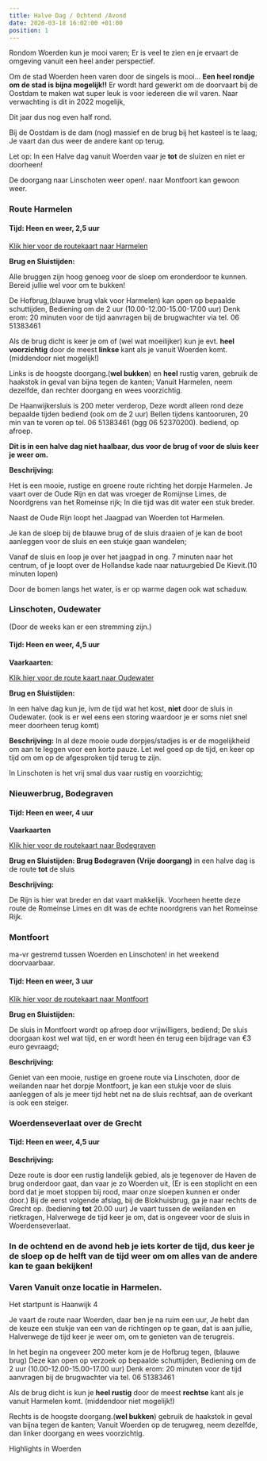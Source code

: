```yaml
---
title: Halve Dag / Ochtend /Avond
date: 2020-03-18 16:02:00 +01:00
position: 1
---
```


Rondom Woerden kun je mooi varen;  Er is veel te zien en je ervaart de omgeving vanuit een heel ander perspectief.

Om de stad Woerden heen varen door de singels is mooi...
**Een heel rondje om de stad is bijna mogelijk!!** 
Er wordt hard gewerkt om de doorvaart bij de Oostdam te maken wat super leuk is voor iedereen die wil varen.
Naar verwachting is dit in 2022 mogelijk,

Dit jaar dus nog even half rond.

Bij de Oostdam is de dam (nog) massief en de brug bij het kasteel is te laag; Je vaart dan dus weer de andere kant op terug.


Let op:  In een Halve dag vanuit Woerden vaar je **tot** de sluizen en niet er doorheen! 

De  doorgang naar Linschoten weer open!. 
naar Montfoort kan gewoon weer.

### Route Harmelen
#### Tijd: Heen en weer, 2,5 uur

[Klik hier voor de routekaart naar Harmelen](/uploads/route%20harmelen.pdf)

**Brug en Sluistijden:**

Alle bruggen zijn hoog genoeg voor de sloep om eronderdoor te kunnen. Bereid jullie wel voor om te bukken! 

De Hofbrug,(blauwe brug vlak voor Harmelen) kan open op bepaalde schuttijden, Bediening om de 2 uur (10.00-12.00-15.00-17.00 uur) 
Denk erom: 20 minuten voor de tijd aanvragen bij de brugwachter via tel. 06 51383461

Als de brug dicht is keer je om of (wel wat moeilijker) kun je evt. **heel voorzichtig** door de meest **linkse** kant als je vanuit Woerden komt. (middendoor niet mogelijk!)
 
Links is de hoogste doorgang.(**wel bukken**) en **heel** rustig varen, gebruik de haakstok in geval van bijna tegen de kanten; Vanuit Harmelen, neem dezelfde, dan rechter doorgang en wees voorzichtig. 

De Haanwijkersluis is 200 meter verderop, Deze wordt alleen rond deze bepaalde tijden bediend (ook om de 2 uur)  Bellen tijdens kantooruren, 20 min van te voren op tel. 06 51383461 (bgg 06 52370200). bediend, op afroep.

**Dit is in een halve dag niet haalbaar, dus voor de brug of voor de sluis keer je weer om.**

**Beschrijving:**

Het is een mooie, rustige en groene route richting het dorpje Harmelen. Je vaart over de Oude Rijn en dat was vroeger de Romijnse Limes, de Noordgrens van het Romeinse rijk; In die tijd was dit water een stuk breder.

Naast de Oude Rijn loopt het Jaagpad van Woerden tot Harmelen.

Je kan de sloep bij de blauwe brug of de sluis draaien of je kan de boot aanleggen voor de sluis en een stukje gaan wandelen;

Vanaf de sluis en loop je over het jaagpad in ong. 7 minuten naar het centrum, of je loopt over de Hollandse kade naar natuurgebied De Kievit.(10 minuten lopen)
[](https://www.dekievitharmelen.nl/)

Door de bomen langs het water, is er op warme dagen ook wat schaduw.


### Linschoten, Oudewater 

(Door de weeks kan er een stremming zijn.)

#### Tijd: Heen en weer, 4,5 uur

**Vaarkaarten:**

[Klik hier voor de route kaart naar Oudewater](/uploads/route%20Oudewater%20De%20Scheepsjongens.pdf)

**Brug en Sluistijden:**

In een halve dag kun je, ivm de tijd wat het kost, **niet** door de sluis in Oudewater. (ook is er wel eens een storing waardoor je er soms niet snel meer doorheen terug komt)


**Beschrijving:**
In al deze mooie oude dorpjes/stadjes is er de mogelijkheid om aan te leggen voor een korte pauze. Let wel goed op de tijd, en keer op tijd om om op de afgesproken tijd terug te zijn.

In Linschoten is het vrij smal dus vaar rustig en voorzichtig;

### Nieuwerbrug, Bodegraven
#### Tijd: Heen en weer, 4 uur

**Vaarkaarten**

[Klik hier voor de routekaart naar Bodegraven](/uploads/route-Bodegraven-De-Scheepsjongens.pdf)

**Brug en Sluistijden: Brug Bodegraven (Vrije doorgang)**
in een halve dag  is de route **tot** de sluis

**Beschrijving:**

De Rijn is hier wat breder en dat vaart makkelijk.
Voorheen heette deze route de Romeinse Limes en dit was de echte noordgrens van het Romeinse Rijk.


### Montfoort

ma-vr gestremd tussen Woerden en Linschoten!
in het weekend doorvaarbaar. 

#### Tijd: Heen en weer, 3 uur
[Klik hier voor de routekaart naar Montfoort](/uploads/route%20Montfoort%20De%20Scheepsjongens.pdf)


**Brug en Sluistijden:**

De sluis in Montfoort wordt op afroep door vrijwilligers, bediend; De sluis doorgaan kost wel wat tijd, en er wordt heen én terug een bijdrage van €3 euro gevraagd; 

**Beschrijving:**

Geniet van een mooie, rustige en groene route via Linschoten, door de weilanden naar het dorpje Montfoort, je kan een stukje voor de sluis aanleggen of als je meer tijd hebt net na de sluis rechtsaf, aan de overkant is ook een steiger. 

### Woerdenseverlaat over de Grecht
#### Tijd: Heen en weer, 4,5 uur

**Beschrijving:**

Deze route is door een rustig landelijk gebied, als je tegenover de Haven de brug onderdoor gaat, dan vaar je zo Woerden uit, 
(Er is een stoplicht en een bord  dat je moet stoppen bij rood, maar onze sloepen kunnen er onder door.)
Bij de eerst volgende afslag, bij de Blokhuisbrug, ga je naar rechts de Grecht op. (bediening **tot** 20.00 uur) Je vaart tussen de weilanden en rietkragen,  Halverwege de tijd keer je om, dat is ongeveer voor de sluis in Woerdenseverlaat.

### In de ochtend en de avond heb je iets korter de tijd, dus keer je de sloep op de helft van de tijd weer om om alles van de andere kan te gaan bekijken!

### Varen Vanuit onze locatie in Harmelen.

Het startpunt is Haanwijk 4

Je vaart de route naar Woerden, daar ben je na ruim een uur, 
Je hebt dan de keuze een stukje van een van de richtingen op te gaan,
dat is aan jullie, Halverwege de tijd keer je weer om, om te genieten van de terugreis.

In het begin na ongeveer 200 meter kom je de Hofbrug tegen, 
(blauwe brug) Deze kan open op verzoek op bepaalde schuttijden, Bediening om de 2 uur (10.00-12.00-15.00-17.00 uur) 
Denk erom: 20 minuten voor de tijd aanvragen bij de brugwachter via tel. 06 51383461

Als de brug dicht is kun je **heel rustig** door de meest **rechtse** kant als je vanuit Harmelen komt. (middendoor niet mogelijk!)
 
Rechts is de hoogste doorgang.(**wel bukken**) gebruik de haakstok in geval van bijna tegen de kanten; Vanuit Woerden op de terugweg, neem dezelfde, dan linker doorgang en wees voorzichtig. 

 Highlights in Woerden

[](https://www.beleefwoerden.com/nl/wat-te-zien/historische-highlights)
 
